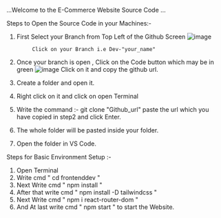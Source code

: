 ...Welcome to the E-Commerce Website Source Code ...

Steps to Open the Source Code in your Machines:-

1. First Select your Branch from Top Left of the Github Screen ![image](https://github.com/Saurabh1162/GoDoWn/assets/166944151/289fd8f6-9fc1-4ac8-882b-4611cf15b3bc)

            Click on your Branch i.e Dev-"your_name"
3. Once your branch is open , Click on the Code button which may be in green ![image](https://github.com/Saurabh1162/GoDoWn/assets/166944151/65d56804-ae46-4054-9f56-3f3d061f3405)
            Click on it and copy the github url.
4. Create a folder and open it.
5. Right click on it and click on open Terminal
6. Write the command :- git clone "Github_url" paste the url which you have copied in step2 and click Enter.
7. The whole folder will be pasted inside your folder.
8. Open the folder in VS Code.

Steps for Basic Environment Setup :-

1. Open Terminal
2. Write cmd " cd frontenddev "
3. Next Write cmd " npm install "
4. After that write cmd " npm install -D tailwindcss "
5. Next Write cmd " npm i react-router-dom "
6. And At last write cmd " npm start " to start the Website.
